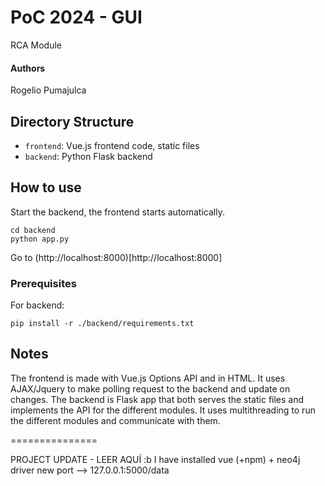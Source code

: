 # PoC 2024 - GUI

RCA Module

#### Authors
 Rogelio Pumajulca

## Directory Structure
- `frontend`: Vue.js frontend code, static files
- `backend`: Python Flask backend



## How to use
Start the backend, the frontend starts automatically.
```
cd backend
python app.py
```

Go to (http://localhost:8000)[http://localhost:8000]

### Prerequisites
For backend:
```
pip install -r ./backend/requirements.txt
```



## Notes
The frontend is made with Vue.js Options API and in HTML. It uses AJAX/Jquery to make polling request to the backend and update on changes.
The backend is Flask app that both serves the static files and implements the API for the different modules. It uses multithreading to run the different modules and communicate with them.

===============

PROJECT UPDATE - LEER AQUÍ :b
I have installed vue (+npm) + neo4j driver 
new port --> 127.0.0.1:5000/data



